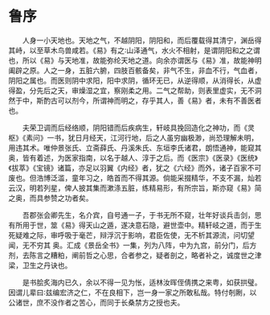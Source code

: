 # 鲁序


&emsp;&emsp;人身一小天地也。天地之气，不越阴阳，阴阳和，而后覆载得其清宁，渊岳得其峙，以至草木鸟兽咸若。《易》有之∶山泽通气，水火不相射，是谓阴阳和之之谓也，所以《易》与天地准，故能弥纶天地之道。向余亦谓医与《易》准，故能神明阖辟之原。人之一身，五脏六腑，四肢百骸备矣，非气不生，非血不行，气血者，阴阳之属也。而医则阴中求阳，阳中求阴，循环无已，从逆得顺，从消得长，从虚得盈，分先后之天，审燥湿之宜，察刚柔之用。二气之帮助，则表里虚实，无不洞然于中，斯酌古可以剂今，所谓神而明之，存乎其人，善《易》者，未有不善医者也。

&emsp;&emsp;夫荣卫调而后经络顺，阴阳错而后疾病生，轩岐具挽回造化之神功，而《灵枢》《素问》一书，犹日月经天，江河行地，后之人虽穷幽极渺，尚恐理解未明，用违其术。唯仲景张氏、立斋薛氏、丹溪朱氏、东垣李氏诸君，朗悟通神，能窥其奥，皆有着述，为医家指南，以名于越人、淳于之后。而《医宗》《医录》《医统》《拔萃》《宝镜》诸篇，亦足以羽翼《内经》者，犹之《六经》而外，诸子百家不可废也。但浩博泛滥，童年习之，皓首而不得其源。倘能采掇精华，不支不漏，灿若云汉，明若列星，俾人披其集而漱涤五脏，练精易形，有所宗旨，斯亦窥《易》简之奥，而具参赞之功者矣。

&emsp;&emsp;吾郡张会卿先生，名介宾，自号通一子，于书无所不窥，壮年好谈兵击剑，思有所用于世，筮《易》得天山之遁，遂决意石隐，避世壶中。精轩岐之道，而于生死疑难之际，审呼吸于毫芒，辩浮沉于影响，君臣佐使，无不析其源流，问切望闻，无不穷其 奥。汇成《景岳全书》一集，列为八阵，中为九宫，前分门，后方剂，去陈言之糟粕，阐前哲之心思，合者参之，疑者剖之，略者补之，诚度世之津梁，卫生之丹诀也。

&emsp;&emsp;是书脍炙海内已久，余以不得一见为怅，适林汝晖侄倩携之来粤，如获拱璧。因谓儿辈曰∶兹编宏济之仁，不在良相下，岂一身一家之所敢私哉。特付剞劂，以公诸世，庶不没作者之苦心，而同于长桑禁方之授也夫。

